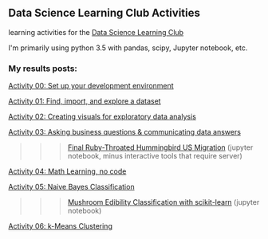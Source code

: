 ## Data Science Learning Club Activities
learning activities for the [Data Science Learning Club](http://www.becomingadatascientist.com/learningclub/)

I'm primarily using python 3.5 with pandas, scipy, Jupyter notebook, etc.


### My results posts:

[Activity 00: Set up your development environment](http://www.becomingadatascientist.com/learningclub/thread-64.html)

[Activity 01: Find, import, and explore a dataset](http://www.becomingadatascientist.com/learningclub/thread-65.html)

[Activity 02: Creating visuals for exploratory data analysis](http://www.becomingadatascientist.com/learningclub/thread-89.html)

[Activity 03: Asking business questions & communicating data answers](http://www.becomingadatascientist.com/learningclub/thread-116.html) <br/>
>>>[Final Ruby-Throated Hummingbird US Migration](http://nbviewer.jupyter.org/github/paix120/DataScienceLearningClubActivities/blob/master/Activity03/Hummingbird%20Migration%20Interactive%20Jupyter%20Notebook.ipynb) (jupyter notebook, minus interactive tools that require server)

[Activity 04: Math Learning, no code](http://www.becomingadatascientist.com/learningclub/thread-117.html)

[Activity 05: Naive Bayes Classification](http://www.becomingadatascientist.com/learningclub/thread-130.html)
>>>[Mushroom Edibility Classification with scikit-learn](https://github.com/paix120/DataScienceLearningClubActivities/blob/master/Activity05/Mushroom%20Edibility%20Classification%20-%20Naive%20Bayes.ipynb) (jupyter notebook)

[Activity 06: k-Means Clustering](http://www.becomingadatascientist.com/learningclub/thread-145.html)
